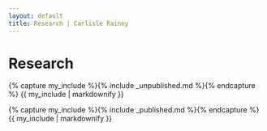 ```yaml
---
layout: default
title: Research | Carlisle Rainey
---
```


# Research

{% capture my_include %}{% include _unpublished.md %}{% endcapture %}
{{ my_include | markdownify }}

{% capture my_include %}{% include _published.md %}{% endcapture %}
{{ my_include | markdownify }}
